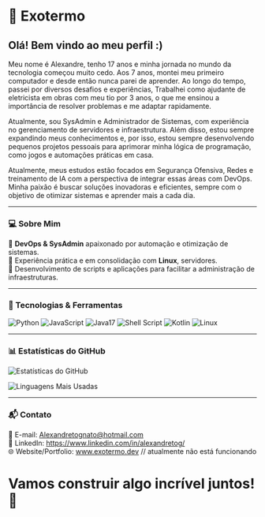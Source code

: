 # 👾 Exotermo 

## Olá! Bem vindo ao meu perfil :)
Meu nome é Alexandre, tenho 17 anos e minha jornada no mundo da tecnologia começou muito cedo. Aos 7 anos, montei meu primeiro computador e desde então nunca parei de aprender. Ao longo do tempo, passei por diversos desafios e experiências, Trabalhei como ajudante de eletricista em obras com meu tio por 3 anos, o que me ensinou a importância de resolver problemas e me adaptar rapidamente.

Atualmente, sou SysAdmin e Administrador de Sistemas, com experiência no gerenciamento de servidores e infraestrutura. Além disso, estou sempre expandindo meus conhecimentos e, por isso, estou sempre desenvolvendo pequenos projetos pessoais para aprimorar minha lógica de programação, como jogos e automações práticas em casa.

Atualmente, meus estudos estão focados em Segurança Ofensiva, Redes e treinamento de IA com a perspectiva de integrar essas áreas com DevOps. Minha paixão é buscar soluções inovadoras e eficientes, sempre com o objetivo de otimizar sistemas e aprender mais a cada dia.

---

### 💻 Sobre Mim
🔹 **DevOps & SysAdmin** apaixonado por automação e otimização de sistemas.<br>
🔹 Experiência prática e em consolidação com **Linux**, servidores.<br>
🔹 Desenvolvimento de scripts e aplicações para facilitar a administração de infraestruturas.<br>

---

### 🚀 Tecnologias & Ferramentas

![Python](https://img.shields.io/badge/Python-3776AB?style=for-the-badge&logo=python&logoColor=white)
![JavaScript](https://img.shields.io/badge/JavaScript-F7DF1E?style=for-the-badge&logo=javascript&logoColor=black)
![Java17](https://img.shields.io/badge/Java-ED8B00?style=for-the-badge&logo=openjdk&logoColor=white)
![Shell Script](https://img.shields.io/badge/Shell_Script-121011?style=for-the-badge&logo=gnu-bash&logoColor=white)
![Kotlin](https://img.shields.io/badge/Kotlin-0095D5?style=for-the-badge&logo=kotlin&logoColor=white)
![Linux](https://img.shields.io/badge/Linux-FCC624?style=for-the-badge&logo=linux&logoColor=black)

---

### 📊 Estatísticas do GitHub
![Estatísticas do GitHub](https://github-readme-stats.vercel.app/api?username=exotermo&show_icons=true&theme=dark)

![Linguagens Mais Usadas](https://github-readme-stats.vercel.app/api/top-langs/?username=exotermo&layout=compact&theme=dark)

---

### 📬 Contato
📧 E-mail: Alexandretognato@hotmail.com  
🔗 LinkedIn: https://www.linkedin.com/in/alexandretog/  
🌐 Website/Portfolio: www.exotermo.dev  // atualmente não está funcionando

# Vamos construir algo incrível juntos! 🚀
